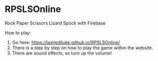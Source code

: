 # RPSLSOnline
Rock Paper Scissors Lizard Spock with Firebase

How to play: 
1. Go here: https://lastjediluke.github.io/RPSLSOnline/
2. There is a step by step on how to play the game within the website.
3. There are sound effects, so turn up the volume!
